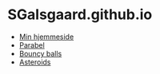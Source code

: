 # SGalsgaard.github.io
- [Min hjemmeside](Hjemmeside/)
- [Parabel](Parabel/)
- [Bouncy balls](Bounce/)
- [Asteroids](Asteroids/)